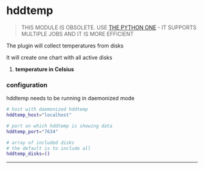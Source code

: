 # hddtemp

> THIS MODULE IS OBSOLETE.
> USE [THE PYTHON ONE](../../python.d.plugin/hddtemp) - IT SUPPORTS MULTIPLE JOBS AND IT IS MORE EFFICIENT

The plugin will collect temperatures from disks 

It will create one chart with all active disks

1. **temperature in Celsius**

### configuration

hddtemp needs to be running in daemonized mode

```sh
# host with daemonized hddtemp
hddtemp_host="localhost"

# port on which hddtemp is showing data
hddtemp_port="7634"

# array of included disks
# the default is to include all
hddtemp_disks=()
```

---
